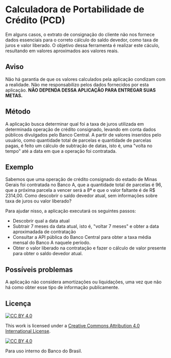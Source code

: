 # Calculadora de Portabilidade de Crédito (PCD)

Em alguns casos, o extrato de consignação do cliente não nos fornece dados essenciais para o correto cálculo do saldo devedor, como taxa de juros e valor liberado. O objetivo dessa ferramenta é realizar este cáculo, resultando em valores aproximados aos valores reais.

## Aviso
Não há garantia de que os valores calculados pela aplicação condizam com a realidade. Não me responsabilizo pelos dados fornecidos por esta aplicação. **NÃO DEPENDA DESSA APLICAÇÃO PARA ENTREGAR SUAS METAS.**

## Método
A aplicação busca determinar qual foi a taxa de juros utilizada em determinada operação de crédito consignado, levando em conta dados públicos divulgados pelo Banco Central. A partir de valores inseridos pelo usuário, como quantidade total de parcelas e quantidade de parcelas pagas, é feito um cálculo de subtração de datas, isto é, uma "volta no tempo" até a data em que a operação foi contratada.


## Exemplo
Sabemos que uma operação de crédito consignado do estado de Minas Gerais foi contratada no Banco A, que a quantidade total de parcelas é 96, que a próxima parcela a vencer será a 8ª e que o valor faltante é de R$ 2314,00. Como descobrir o saldo devedor atual, sem informações sobre taxa de juros ou valor liberado?

Para ajudar nisso, a aplicação executará os seguintes passos:

* Descobrir qual a data atual
* Subtrair 7 meses da data atual, isto é, "voltar 7 meses" e obter a data aproximadada de contratação
* Consultar a API pública do Banco Central para obter a taxa média mensal do Banco A naquele período.
* Obter o valor liberado na contratação e fazer o cálculo de valor presente para obter o saldo devedor atual.
 
## Possíveis problemas

A aplicação não considera amortizações ou liquidações, uma vez que não há como obter esse tipo de informação publicamente.

## Licença
[![CC BY 4.0][cc-by-shield]][cc-by]

This work is licensed under a
[Creative Commons Attribution 4.0 International License][cc-by].

[![CC BY 4.0][cc-by-image]][cc-by]

[cc-by]: http://creativecommons.org/licenses/by/4.0/
[cc-by-image]: https://i.creativecommons.org/l/by/4.0/88x31.png
[cc-by-shield]: https://img.shields.io/badge/License-CC%20BY%204.0-lightgrey.svg
Para uso interno do Banco do Brasil.

